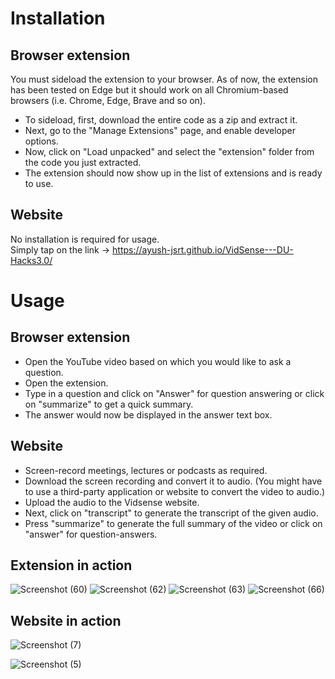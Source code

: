 # Installation 
## Browser extension ##
 You must sideload the extension to your browser. As of now, the extension has been tested on Edge but it should work on all Chromium-based browsers (i.e. Chrome, Edge, Brave and so on).

- To sideload, first, download the entire code as a zip and extract it.
- Next, go to the "Manage Extensions" page, and enable developer options.
- Now, click on "Load unpacked" and select the "extension" folder from the code you just extracted.
- The extension should now show up in the list of extensions and is ready to use.
  
## Website ##
   No installation is required for usage.  
   Simply tap on the link → https://ayush-jsrt.github.io/VidSense---DU-Hacks3.0/

# Usage
## Browser extension ##
- Open the YouTube video based on which you would like to ask a question.
- Open the extension.
- Type in a question and click on "Answer" for question answering or click on "summarize" to get a quick summary.
- The answer would now be displayed in the answer text box.
## Website ##

- Screen-record meetings, lectures or podcasts as required.
- Download the screen recording and convert it to audio. (You might have to use a third-party application or website to convert the video to audio.)
- Upload the audio to the Vidsense website.
- Next, click on "transcript" to generate the transcript of the given audio.
- Press "summarize" to generate the full summary of the video or click on "answer" for question-answers.
## Extension in action #
![Screenshot (60)](https://github.com/apoorvsxna/VidSense/assets/112375644/d0e708ab-e176-4e00-ac35-4151250a87d5)
![Screenshot (62)](https://github.com/apoorvsxna/VidSense/assets/112375644/e9210737-fcfe-466a-a82f-1e8ebdf7c1c3)
![Screenshot (63)](https://github.com/apoorvsxna/VidSense/assets/112375644/8816f40d-2ca3-4d46-84aa-461c5c6d772b)
![Screenshot (66)](https://github.com/apoorvsxna/VidSense/assets/112375644/60b70639-0b21-4cd3-8d72-6eef42e94810)
## Website in action ##
![Screenshot (7)](https://github.com/ayush-jsrt/VidSense---DU-Hacks3.0/assets/149391573/9b33f36d-c2d5-48a2-a203-d8aa138863a0)

![Screenshot (5)](https://github.com/ayush-jsrt/VidSense---DU-Hacks3.0/assets/149391573/d856a3c4-63b1-42b9-a2e3-afbd09d0c020)


